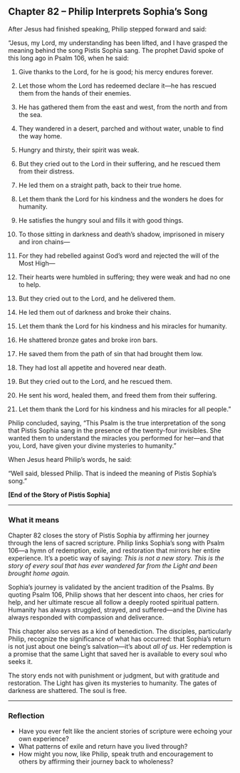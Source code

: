 ## Chapter 82 – Philip Interprets Sophia’s Song

After Jesus had finished speaking, Philip stepped forward and said:

“Jesus, my Lord, my understanding has been lifted, and I have grasped the meaning behind the song Pistis Sophia sang. The prophet David spoke of this long ago in Psalm 106, when he said:

1. Give thanks to the Lord, for he is good; his mercy endures forever.  

2. Let those whom the Lord has redeemed declare it—he has rescued them from the hands of their enemies.  

3. He has gathered them from the east and west, from the north and from the sea.  

4. They wandered in a desert, parched and without water, unable to find the way home.  

5. Hungry and thirsty, their spirit was weak.  

6. But they cried out to the Lord in their suffering, and he rescued them from their distress.  

7. He led them on a straight path, back to their true home.  

8. Let them thank the Lord for his kindness and the wonders he does for humanity.  

9. He satisfies the hungry soul and fills it with good things.  

10. To those sitting in darkness and death’s shadow, imprisoned in misery and iron chains—  

11. For they had rebelled against God’s word and rejected the will of the Most High—  

12. Their hearts were humbled in suffering; they were weak and had no one to help.  

13. But they cried out to the Lord, and he delivered them.  

14. He led them out of darkness and broke their chains.  

15. Let them thank the Lord for his kindness and his miracles for humanity.  

16. He shattered bronze gates and broke iron bars.  

17. He saved them from the path of sin that had brought them low.  

18. They had lost all appetite and hovered near death.  

19. But they cried out to the Lord, and he rescued them.  

20. He sent his word, healed them, and freed them from their suffering.  

21. Let them thank the Lord for his kindness and his miracles for all people.”

Philip concluded, saying, “This Psalm is the true interpretation of the song that Pistis Sophia sang in the presence of the twenty-four invisibles. She wanted them to understand the miracles you performed for her—and that you, Lord, have given your divine mysteries to humanity.”

When Jesus heard Philip’s words, he said:

“Well said, blessed Philip. That is indeed the meaning of Pistis Sophia’s song.”

**[End of the Story of Pistis Sophia]**

---

### What it means

Chapter 82 closes the story of Pistis Sophia by affirming her journey through the lens of sacred scripture. Philip links Sophia’s song with Psalm 106—a hymn of redemption, exile, and restoration that mirrors her entire experience. It’s a poetic way of saying: *This is not a new story. This is the story of every soul that has ever wandered far from the Light and been brought home again.*

Sophia’s journey is validated by the ancient tradition of the Psalms. By quoting Psalm 106, Philip shows that her descent into chaos, her cries for help, and her ultimate rescue all follow a deeply rooted spiritual pattern. Humanity has always struggled, strayed, and suffered—and the Divine has always responded with compassion and deliverance.

This chapter also serves as a kind of benediction. The disciples, particularly Philip, recognize the significance of what has occurred: that Sophia’s return is not just about one being’s salvation—it’s about *all of us*. Her redemption is a promise that the same Light that saved her is available to every soul who seeks it.

The story ends not with punishment or judgment, but with gratitude and restoration. The Light has given its mysteries to humanity. The gates of darkness are shattered. The soul is free.

---

### Reflection

* Have you ever felt like the ancient stories of scripture were echoing your own experience?
* What patterns of exile and return have you lived through?
* How might you now, like Philip, speak truth and encouragement to others by affirming their journey back to wholeness?
